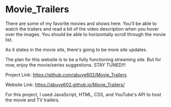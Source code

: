 # Movie_Trailers

There are some of my favorite movies and shows here. You'll be able to watch the trailers and read a bit of the video description when you hover over the images. You should be able to horizontally scroll through the movie list.

As it states in the movie site, there's going to be more site updates.

The plan for this website is to be a fully functioning streaming site. But for now, enjoy the movie/series suggestions. STAY TUNED!!!

Project Link: https://github.com/abuye602/Movie_Trailers

Website Link: https://abuye602.github.io/Movie_Trailers/


For this project, I used JavaScript, HTML, CSS, and YouTube's API to host the movie and TV trailers.
